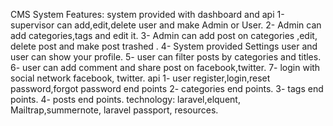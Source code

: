 CMS System
Features:
system provided with dashboard and api
1-supervisor can add,edit,delete user and make Admin or User.
2- Admin can add categories,tags and edit it.
3- Admin can add post on categories ,edit, delete post and make post trashed .
4- System provided Settings user and user can show your profile.
5- user can filter posts by categories and titles.
6- user can add comment and share post on facebook,twitter.
7- login with social network facebook, twitter.
api
1- user register,login,reset password,forgot password end points
2- categories end points.
3- tags end points.
4- posts end points.
technology:
laravel,elquent, Mailtrap,summernote, laravel passport, resources.
